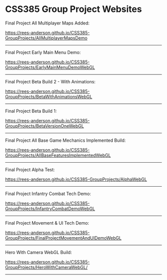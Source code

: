 # CSS385 Group Project Websites

Final Project All Multiplayer Maps Added: 

<https://rees-anderson.github.io/CSS385-GroupProjects/AllMultiplayerMapsDemo>

------------------------------------------------------------------------------------------

Final Project Early Main Menu Demo: 

<https://rees-anderson.github.io/CSS385-GroupProjects/EarlyMainMenuDemoWebGL>

------------------------------------------------------------------------------------------

Final Project Beta Build 2 - With Animations: 

<https://rees-anderson.github.io/CSS385-GroupProjects/BetaWithAnimationsWebGL>

------------------------------------------------------------------------------------------

Final Project Beta Build 1: 

<https://rees-anderson.github.io/CSS385-GroupProjects/BetaVersionOneWebGL>

------------------------------------------------------------------------------------------

Final Project All Base Game Mechanics Implemented Build: 

<https://rees-anderson.github.io/CSS385-GroupProjects/AllBaseFeaturesImplementedWebGL>

------------------------------------------------------------------------------------------

Final Project Alpha Test: 

<https://rees-anderson.github.io/CSS385-GroupProjects/AlphaWebGL>

------------------------------------------------------------------------------------------

Final Project Infantry Combat Tech Demo: 

<https://rees-anderson.github.io/CSS385-GroupProjects/InfantryCombatDemoWebGL>

------------------------------------------------------------------------------------------

Final Project Movement & UI Tech Demo: 

<https://rees-anderson.github.io/CSS385-GroupProjects/FinalProjectMovementAndUIDemoWebGL>

------------------------------------------------------------------------------------------

Hero With Camera WebGL Build: 

<https://rees-anderson.github.io/CSS385-GroupProjects/HeroWithCameraWebGL/>

------------------------------------------------------------------------------------------
